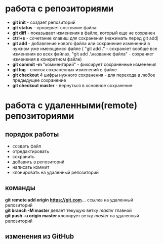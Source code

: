 # работа с репозиториями
- **git init** - создает репозиторий 
- **git status** - проверяет состояние файла
- **git diff** - показывает изменения в файле, который еще не сохранен
- **ctrl+s** - сочетание клавиш для сохранения (нажимать перед git add)
- **git add** - добавление нового файла или сохранение изменений в нужном уже имеющемся файле ( "git add ." - сохраняет вообще все изменения во всех файлах, "git add .\название файла" - сохраняет изменения в конкретном файле)
- **git commit -m** "комментарий" - фиксирует сохраненные изменения 
- **git log** - список сохраненных изменений в файле 
- **git checkout**  4 цифры нужного сохранения - для перехода в любое предыдущее сохранение
- **git checkout master** - вернуться в основное сохранение

#  работа с удаленными(remote) репозиториями

## порядок работы 
* создать файл
* отредактировать
* сохранить 
* добавить в репозиторий
* написать коммит
* клонировать на удаленный репозиторий  
## команды
**git remote add origin https://git.com...** ссылка на удаленный репозиторий  
**git branch -M master**  делает текущую ветку *master* главной  
**git push -u origin master** клонирует ветку *master* на удаленный репозиторий

##  изменения из GitHub

